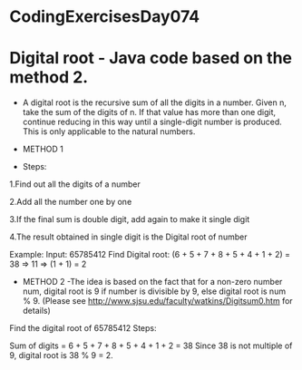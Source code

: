 # CodingExercisesDay074
# Digital root - Java code based on the method 2.

- A digital root is the recursive sum of all the digits in a number. Given n, take the sum of the digits of n. If that value has more than one digit, continue reducing in this way until a single-digit number is produced. This is only applicable to the natural numbers.

 - METHOD 1
- Steps:

1.Find out all the digits of a number

2.Add all the number one by one

3.If the final sum is double digit, add again to make it single digit

4.The result obtained in single digit is the Digital root of number

Example: 
Input: 65785412
Find Digital root: (6 + 5 + 7 + 8 + 5 + 4 + 1 + 2) = 38 => 11 => (1 + 1) = 2

 - METHOD 2
 -The idea is based on the fact that for a non-zero number num, digital root is 9 if number is divisible by 9, else digital root is num % 9. (Please see http://www.sjsu.edu/faculty/watkins/Digitsum0.htm for details)

Find the digital root of 65785412
Steps:

Sum of digits = 6 + 5 + 7 + 8 + 5 + 4 + 1 + 2 = 38
Since 38 is not multiple of 9, digital root is 38 % 9 = 2.

